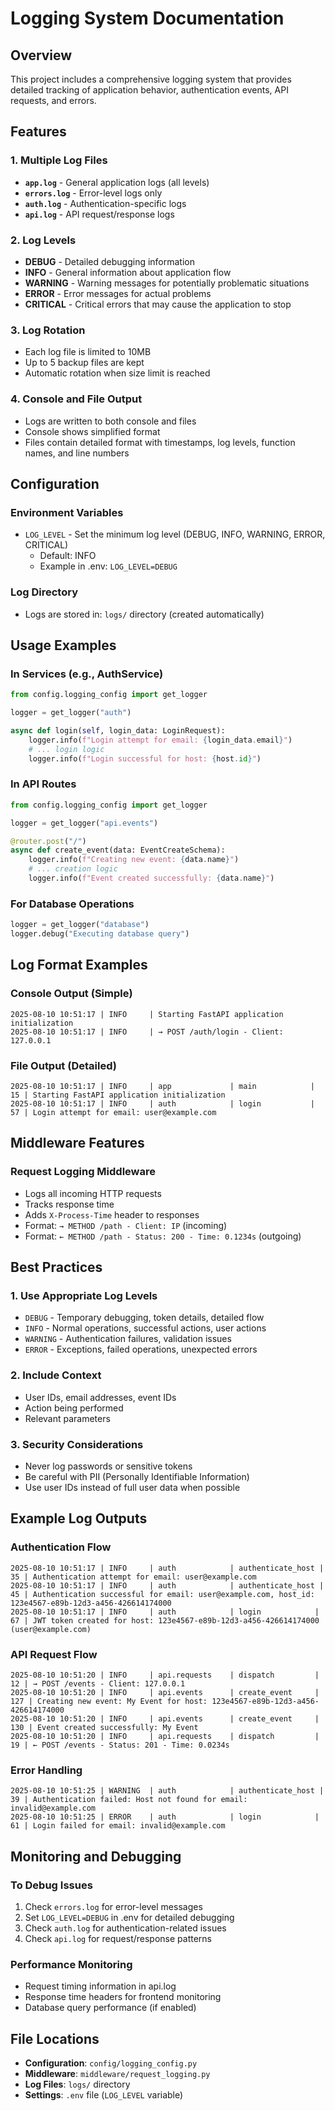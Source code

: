 # Logging System Documentation

## Overview

This project includes a comprehensive logging system that provides detailed tracking of application behavior, authentication events, API requests, and errors.

## Features

### 1. **Multiple Log Files**
- **`app.log`** - General application logs (all levels)
- **`errors.log`** - Error-level logs only
- **`auth.log`** - Authentication-specific logs
- **`api.log`** - API request/response logs

### 2. **Log Levels**
- **DEBUG** - Detailed debugging information
- **INFO** - General information about application flow
- **WARNING** - Warning messages for potentially problematic situations
- **ERROR** - Error messages for actual problems
- **CRITICAL** - Critical errors that may cause the application to stop

### 3. **Log Rotation**
- Each log file is limited to 10MB
- Up to 5 backup files are kept
- Automatic rotation when size limit is reached

### 4. **Console and File Output**
- Logs are written to both console and files
- Console shows simplified format
- Files contain detailed format with timestamps, log levels, function names, and line numbers

## Configuration

### Environment Variables
- `LOG_LEVEL` - Set the minimum log level (DEBUG, INFO, WARNING, ERROR, CRITICAL)
  - Default: INFO
  - Example in .env: `LOG_LEVEL=DEBUG`

### Log Directory
- Logs are stored in: `logs/` directory (created automatically)

## Usage Examples

### In Services (e.g., AuthService)
```python
from config.logging_config import get_logger

logger = get_logger("auth")

async def login(self, login_data: LoginRequest):
    logger.info(f"Login attempt for email: {login_data.email}")
    # ... login logic
    logger.info(f"Login successful for host: {host.id}")
```

### In API Routes
```python
from config.logging_config import get_logger

logger = get_logger("api.events")

@router.post("/")
async def create_event(data: EventCreateSchema):
    logger.info(f"Creating new event: {data.name}")
    # ... creation logic
    logger.info(f"Event created successfully: {data.name}")
```

### For Database Operations
```python
logger = get_logger("database")
logger.debug("Executing database query")
```

## Log Format Examples

### Console Output (Simple)
```
2025-08-10 10:51:17 | INFO     | Starting FastAPI application initialization
2025-08-10 10:51:17 | INFO     | → POST /auth/login - Client: 127.0.0.1
```

### File Output (Detailed)
```
2025-08-10 10:51:17 | INFO     | app             | main            |   15 | Starting FastAPI application initialization
2025-08-10 10:51:17 | INFO     | auth            | login           |   57 | Login attempt for email: user@example.com
```

## Middleware Features

### Request Logging Middleware
- Logs all incoming HTTP requests
- Tracks response time
- Adds `X-Process-Time` header to responses
- Format: `→ METHOD /path - Client: IP` (incoming)
- Format: `← METHOD /path - Status: 200 - Time: 0.1234s` (outgoing)

## Best Practices

### 1. **Use Appropriate Log Levels**
- `DEBUG` - Temporary debugging, token details, detailed flow
- `INFO` - Normal operations, successful actions, user actions
- `WARNING` - Authentication failures, validation issues
- `ERROR` - Exceptions, failed operations, unexpected errors

### 2. **Include Context**
- User IDs, email addresses, event IDs
- Action being performed
- Relevant parameters

### 3. **Security Considerations**
- Never log passwords or sensitive tokens
- Be careful with PII (Personally Identifiable Information)
- Use user IDs instead of full user data when possible

## Example Log Outputs

### Authentication Flow
```
2025-08-10 10:51:17 | INFO     | auth            | authenticate_host |   35 | Authentication attempt for email: user@example.com
2025-08-10 10:51:17 | INFO     | auth            | authenticate_host |   45 | Authentication successful for email: user@example.com, host_id: 123e4567-e89b-12d3-a456-426614174000
2025-08-10 10:51:17 | INFO     | auth            | login            |   67 | JWT token created for host: 123e4567-e89b-12d3-a456-426614174000 (user@example.com)
```

### API Request Flow
```
2025-08-10 10:51:20 | INFO     | api.requests    | dispatch         |   12 | → POST /events - Client: 127.0.0.1
2025-08-10 10:51:20 | INFO     | api.events      | create_event     |  127 | Creating new event: My Event for host: 123e4567-e89b-12d3-a456-426614174000
2025-08-10 10:51:20 | INFO     | api.events      | create_event     |  130 | Event created successfully: My Event
2025-08-10 10:51:20 | INFO     | api.requests    | dispatch         |   19 | ← POST /events - Status: 201 - Time: 0.0234s
```

### Error Handling
```
2025-08-10 10:51:25 | WARNING  | auth            | authenticate_host |   39 | Authentication failed: Host not found for email: invalid@example.com
2025-08-10 10:51:25 | ERROR    | auth            | login            |   61 | Login failed for email: invalid@example.com
```

## Monitoring and Debugging

### To Debug Issues
1. Check `errors.log` for error-level messages
2. Set `LOG_LEVEL=DEBUG` in .env for detailed debugging
3. Check `auth.log` for authentication-related issues
4. Check `api.log` for request/response patterns

### Performance Monitoring
- Request timing information in api.log
- Response time headers for frontend monitoring
- Database query performance (if enabled)

## File Locations
- **Configuration**: `config/logging_config.py`
- **Middleware**: `middleware/request_logging.py`
- **Log Files**: `logs/` directory
- **Settings**: `.env` file (`LOG_LEVEL` variable)
